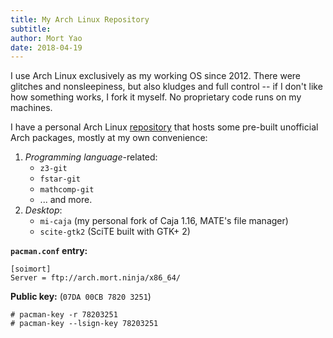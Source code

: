 ```yaml
---
title: My Arch Linux Repository
subtitle:
author: Mort Yao
date: 2018-04-19
---
```


I use Arch Linux exclusively as my working OS since 2012. There were glitches and nonsleepiness, but also kludges and full control -- if I don't like how something works, I fork it myself. No proprietary code runs on my machines.

I have a personal Arch Linux [repository](http://arch.mort.ninja/x86_64/) that hosts some pre-built unofficial Arch packages, mostly at my own convenience:

1. *Programming language*-related:
   * `z3-git`
   * `fstar-git`
   * `mathcomp-git`
   * ... and more.
2. *Desktop*:
   * `mi-caja` (my personal fork of Caja 1.16, MATE's file manager)
   * `scite-gtk2` (SciTE built with GTK+ 2)

**`pacman.conf` entry:**

```
[soimort]
Server = ftp://arch.mort.ninja/x86_64/
```

**Public key:** (`07DA 00CB 7820 3251`)

```
# pacman-key -r 78203251
# pacman-key --lsign-key 78203251
```
